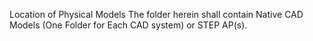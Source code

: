 Location of Physical Models
The folder herein shall contain Native CAD Models (One Folder for Each CAD system) or STEP AP(s).
